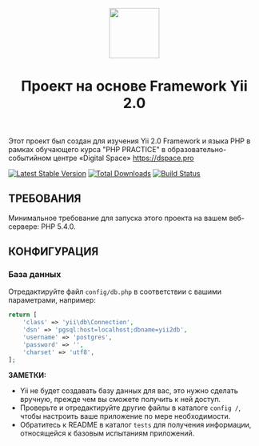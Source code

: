 <p align="center">
    <a href="https://github.com/yiisoft" target="_blank">
        <img src="https://avatars0.githubusercontent.com/u/993323" height="100px">
    </a>
    <h1 align="center">Проект на основе Framework Yii 2.0</h1>
    <br>
</p>

Этот проект был создан для изучения Yii 2.0 Framework и языка PHP в рамках обучающего курса "PHP PRACTICE" в образовательно-событийном центре «Digital Space» https://dspace.pro


[![Latest Stable Version](https://img.shields.io/packagist/v/yiisoft/yii2-app-basic.svg)](https://packagist.org/packages/yiisoft/yii2-app-basic)
[![Total Downloads](https://img.shields.io/packagist/dt/yiisoft/yii2-app-basic.svg)](https://packagist.org/packages/yiisoft/yii2-app-basic)
[![Build Status](https://travis-ci.org/yiisoft/yii2-app-basic.svg?branch=master)](https://travis-ci.org/yiisoft/yii2-app-basic)

ТРЕБОВАНИЯ
------------

Минимальное требование для запуска этого проекта на вашем веб-сервере: PHP 5.4.0.

КОНФИГУРАЦИЯ
-------------

### База данных

Отредактируйте файл `config/db.php` в соответствии с вашими параметрами, например:

```php
return [
    'class' => 'yii\db\Connection',
    'dsn' => 'pgsql:host=localhost;dbname=yii2db',
    'username' => 'postgres',
    'password' => '',
    'charset' => 'utf8',
];
```

**ЗАМЕТКИ:**
- Yii не будет создавать базу данных для вас, это нужно сделать вручную, прежде чем вы сможете получить к ней доступ.
- Проверьте и отредактируйте другие файлы в каталоге `config /`, чтобы настроить ваше приложение по мере необходимости.
- Обратитесь к README в каталог `tests` для получения информации, относящейся к базовым испытаниям приложений.
